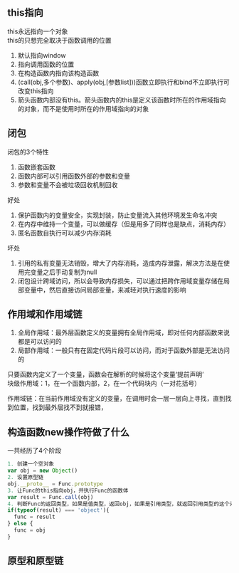 ## this指向
this永远指向一个对象  
this的只想完全取决于函数调用的位置
1. 默认指向window
2. 指向调用函数的位置
3. 在构造函数内指向该构造函数
4. (call(obj,多个参数)、apply(obj,[参数list]))函数立即执行和bind不立即执行可改变this指向
5. 箭头函数内部没有this。箭头函数内的this是定义该函数时所在的作用域指向的对象，而不是使用时所在的作用域指向的对象

## 闭包
闭包的3个特性  
1. 函数嵌套函数
2. 函数内部可以引用函数外部的参数和变量
3. 参数和变量不会被垃圾回收机制回收

好处  
1. 保护函数内的变量安全，实现封装，防止变量流入其他环境发生命名冲突
2. 在内存中维持一个变量，可以做缓存（但是用多了同样也是缺点，消耗内存）
3. 匿名函数自执行可以减少内存消耗

坏处
1. 引用的私有变量无法销毁，增大了内存消耗，造成内存泄露，解决方法是在使用完变量之后手动复制为null
2. 闭包设计跨域访问，所以会导致内存损失，可以通过把跨作用域变量存储在局部变量中，然后直接访问局部变量，来减轻对执行速度的影响

## 作用域和作用域链
1. 全局作用域：最外层函数定义的变量拥有全局作用域，即对任何内部函数来说都是可以访问的
3. 局部作用域：一般只有在固定代码片段可以访问，而对于函数外部是无法访问的

只要函数内定义了一个变量，函数会在解析的时候将这个变量‘提前声明’  
块级作用域：1，在一个函数内部，2，在一个代码块内（一对花括号）

作用域链：在当前作用域没有定义的变量，在调用时会一层一层向上寻找，直到找到位置，找到最外层找不到就报错，

## 构造函数new操作符做了什么
一共经历了4个阶段  
````javascript
1. 创建一个空对象
var obj = new Object() 
2. 设置原型链
obj.__proto__ = Func.prototype
3. 让Func的this指向obj，并执行Func的函数体
var result = Func.call(obj)
4. 判断Func的返回类型，如果是值类型，返回obj，如果是引用类型，就返回引用类型的这个对象
if(typeof(result) === 'object'){
  func = result
} else {
  func = obj
}
````

## 原型和原型链

